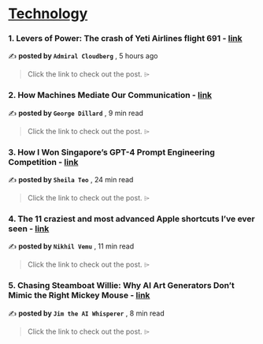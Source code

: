 
<h1><a href=https://medium.com/tag/technology/recommended target="_blank" rel="noopener noreferrer">Technology</a></h1>
<h3>1. Levers of Power: The crash of Yeti Airlines flight 691 - <a href=https://medium.com/@admiralcloudberg/levers-of-power-the-crash-of-yeti-airlines-flight-691-caedd8f8f7e0?source=tag_recommended_feed---------0-84----------technology----------ebaa1362_11dc_4592_8969_4fb36d621da5------- target="_blank" rel="noopener noreferrer">link</a></h3>

✍️ **posted by `Admiral Cloudberg`** <date> , 5 hours ago</date>

<blockquote>Click the link to check out the post. ⌲</blockquote>

<h3>2. How Machines Mediate Our Communication - <a href=https://medium.com/@worldhistory/how-machines-mediate-our-communication-7c467b64b5c6?source=tag_recommended_feed---------1-107----------technology----------ebaa1362_11dc_4592_8969_4fb36d621da5------- target="_blank" rel="noopener noreferrer">link</a></h3>

✍️ **posted by `George Dillard`** <date> , 9 min read</date>

<blockquote>Click the link to check out the post. ⌲</blockquote>

<h3>3. How I Won Singapore’s GPT-4 Prompt Engineering Competition - <a href=https://medium.com/towards-data-science/how-i-won-singapores-gpt-4-prompt-engineering-competition-34c195a93d41?source=tag_recommended_feed---------2-85----------technology----------ebaa1362_11dc_4592_8969_4fb36d621da5------- target="_blank" rel="noopener noreferrer">link</a></h3>

✍️ **posted by `Sheila Teo`** <date> , 24 min read</date>

<blockquote>Click the link to check out the post. ⌲</blockquote>

<h3>4. The 11 craziest and most advanced Apple shortcuts I’ve ever seen - <a href=https://medium.com/macoclock/the-11-craziest-and-most-advanced-apple-shortcuts-ive-ever-seen-37d3ec7814f3?source=tag_recommended_feed---------3-84----------technology----------ebaa1362_11dc_4592_8969_4fb36d621da5------- target="_blank" rel="noopener noreferrer">link</a></h3>

✍️ **posted by `Nikhil Vemu`** <date> , 11 min read</date>

<blockquote>Click the link to check out the post. ⌲</blockquote>

<h3>5. Chasing Steamboat Willie: Why AI Art Generators Don’t Mimic the Right Mickey Mouse - <a href=https://medium.com/the-generator/chasing-steamboat-willie-my-quest-to-get-ai-to-generate-vintage-public-domain-mickey-mouse-1ed264332fb2?source=tag_recommended_feed---------4-107----------technology----------ebaa1362_11dc_4592_8969_4fb36d621da5------- target="_blank" rel="noopener noreferrer">link</a></h3>

✍️ **posted by `Jim the AI Whisperer`** <date> , 8 min read</date>

<blockquote>Click the link to check out the post. ⌲</blockquote>

